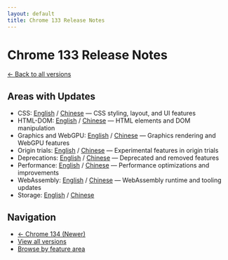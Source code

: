 ```yaml
---
layout: default
title: Chrome 133 Release Notes
---
```


# Chrome 133 Release Notes

[← Back to all versions](../index.html)

## Areas with Updates

- CSS: [English](./css-en.html) / [Chinese](./css-zh.html) — CSS styling, layout, and UI features
- HTML-DOM: [English](./html-dom-en.html) / [Chinese](./html-dom-zh.html) — HTML elements and DOM manipulation
- Graphics and WebGPU: [English](./graphics-webgpu-en.html) / [Chinese](./graphics-webgpu-zh.html) — Graphics rendering and WebGPU features
- Origin trials: [English](./origin-trials-en.html) / [Chinese](./origin-trials-zh.html) — Experimental features in origin trials
- Deprecations: [English](./deprecations-en.html) / [Chinese](./deprecations-zh.html) — Deprecated and removed features
- Performance: [English](./performance-en.html) / [Chinese](./performance-zh.html) — Performance optimizations and improvements
- WebAssembly: [English](./webassembly-en.html) / [Chinese](./webassembly-zh.html) — WebAssembly runtime and tooling updates
- Storage: [English](./storage-en.html) / [Chinese](./storage-zh.html)

## Navigation

- [← Chrome 134 (Newer)](../chrome-134/index.html)
- [View all versions](../index.html)
- [Browse by feature area](../../areas/index.html)
